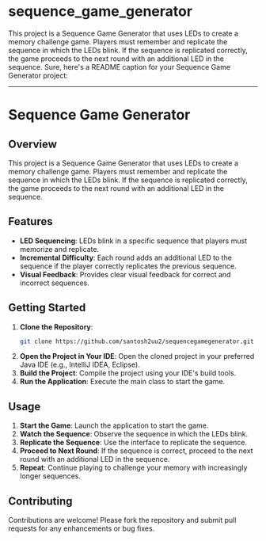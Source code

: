 # sequence_game_generator
This project is a Sequence Game Generator that uses LEDs to create a memory challenge game. Players must remember and replicate the sequence in which the LEDs blink. If the sequence is replicated correctly, the game proceeds to the next round with an additional LED in the sequence.
Sure, here's a README caption for your Sequence Game Generator project:

---

# Sequence Game Generator

## Overview

This project is a Sequence Game Generator that uses LEDs to create a memory challenge game. Players must remember and replicate the sequence in which the LEDs blink. If the sequence is replicated correctly, the game proceeds to the next round with an additional LED in the sequence.

## Features

- **LED Sequencing**: LEDs blink in a specific sequence that players must memorize and replicate.
- **Incremental Difficulty**: Each round adds an additional LED to the sequence if the player correctly replicates the previous sequence.
- **Visual Feedback**: Provides clear visual feedback for correct and incorrect sequences.

## Getting Started

1. **Clone the Repository**:
   ```sh
   git clone https://github.com/santosh2uu2/sequencegamegenerator.git
   ```
2. **Open the Project in Your IDE**: Open the cloned project in your preferred Java IDE (e.g., IntelliJ IDEA, Eclipse).
3. **Build the Project**: Compile the project using your IDE's build tools.
4. **Run the Application**: Execute the main class to start the game.

## Usage

1. **Start the Game**: Launch the application to start the game.
2. **Watch the Sequence**: Observe the sequence in which the LEDs blink.
3. **Replicate the Sequence**: Use the interface to replicate the sequence.
4. **Proceed to Next Round**: If the sequence is correct, proceed to the next round with an additional LED in the sequence.
5. **Repeat**: Continue playing to challenge your memory with increasingly longer sequences.

## Contributing

Contributions are welcome! Please fork the repository and submit pull requests for any enhancements or bug fixes.
